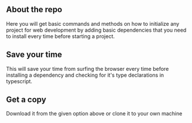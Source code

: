 ## About the repo

Here you will get basic commands and methods on how to initialize any project for web development by adding basic dependencies that you need to install every time before starting a project.

## Save your time

This will save your time from surfing the browser every time before installing a dependency and checking for it's type declarations in typescript.

## Get a copy

Download it from the given option above or clone it to your own machine
